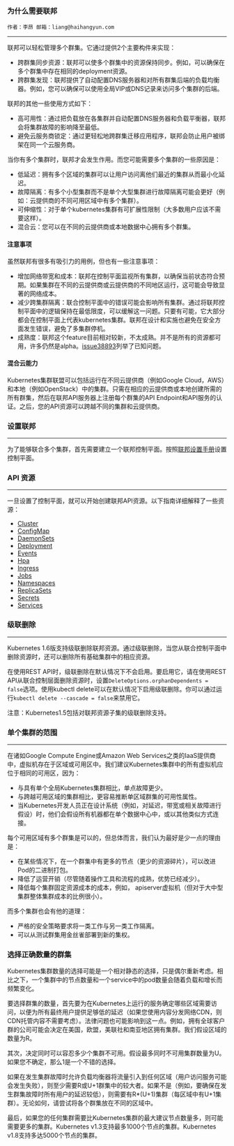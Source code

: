 ### 为什么需要联邦

```
作者：李昂 邮箱：liang@haihangyun.com
```

---

联邦可以轻松管理多个群集。它通过提供2个主要构件来实现：

* 跨群集同步资源：联邦可以使多个群集中的资源保持同步。例如，可以确保在多个群集中存在相同的deployment资源。
* 跨群集发现：联邦提供了自动配置DNS服务器和对所有群集后端的负载均衡器。例如，您可以确保可以使用全局VIP或DNS记录来访问多个集群的后端。

联邦的其他一些使用方式如下：

* 高可用性：通过把负载放在各集群并自动配置DNS服务器和负载平衡器，联邦会将集群故障的影响降至最低。
* 避免云服务商锁定：通过更轻松地跨群集迁移应用程序，联邦会防止用户被绑架在同一个云服务商。

当你有多个集群时，联邦才会发生作用。而您可能需要多个集群的一些原因是：

* 低延迟：拥有多个区域的集群可以让用户访问离他们最近的集群从而最小化延迟。
* 故障隔离：有多个小型集群而不是单个大型集群进行故障隔离可能会更好（例如：云提供商的不同可用区域中有多个集群）。
* 可伸缩性：对于单个kubernetes集群有可扩展性限制（大多数用户应该不需要这样）。
* 混合云：您可以在不同的云提供商或本地数据中心拥有多个群集。

#### 注意事项

虽然联邦有很多有吸引力的用例，但也有一些注意事项：

* 增加网络带宽和成本：联邦在控制平面监视所有集群，以确保当前状态符合预期。如果集群在不同的云提供商或云提供商的不同地区运行，这可能会导致显著的网络成本。
* 减少跨集群隔离：联合控制平面中的错误可能会影响所有集群。通过将联邦控制平面中的逻辑保持在最低限度，可以缓解这一问题。只要有可能，它大部分都会在控制平面上代表kubernetes集群。联邦在设计和实施也避免在安全方面发生错误，避免了多集群停机。
* 成熟度：联邦这个feature目前相对较新，不太成熟。并不是所有的资源都可用，许多仍然是alpha。[issue38893](https://github.com/kubernetes/kubernetes/issues/38893)列举了已知问题。

#### 混合云能力

Kubernetes集群联盟可以包括运行在不同云提供商（例如Google Cloud，AWS）和本地（例如OpenStack）中的集群。只需在相应的云提供商或本地创建所需的所有群集，然后在联邦API服务器上注册每个群集的API Endpoint和API服务的认证。之后，您的API资源可以跨越不同的集群和云提供商。

### 设置联邦

---

为了能够联合多个集群，首先需要建立一个联邦控制平面。按照[联邦设置手册](https://kubernetes.io/docs/tutorials/federation/set-up-cluster-federation-kubefed/)设置控制平面。

### API 资源

---

一旦设置了控制平面，就可以开始创建联邦API资源。以下指南详细解释了一些资源：

* [Cluster](https://kubernetes.io/docs/tasks/administer-federation/cluster/)
* [ConfigMap](https://kubernetes.io/docs/tasks/administer-federation/configmap/)
* [DaemonSets](https://kubernetes.io/docs/tasks/administer-federation/daemonset/)
* [Deployment](https://kubernetes.io/docs/tasks/administer-federation/deployment/)
* [Events](https://kubernetes.io/docs/tasks/administer-federation/events/)
* [Hpa](https://kubernetes.io/docs/tasks/administer-federation/hpa/)
* [Ingress](https://kubernetes.io/docs/tasks/administer-federation/ingress/)
* [Jobs](https://kubernetes.io/docs/tasks/administer-federation/job/)
* [Namespaces](https://kubernetes.io/docs/tasks/administer-federation/namespaces/)
* [ReplicaSets](https://kubernetes.io/docs/tasks/administer-federation/replicaset/)
* [Secrets](https://kubernetes.io/docs/tasks/administer-federation/secret/)
* [Services](https://kubernetes.io/docs/concepts/cluster-administration/federation-service-discovery/)

### 级联删除

---

Kubernetes 1.6版支持级联删除联邦资源。通过级联删除，当您从联合控制平面中删除资源时，还可以删除所有基础集群中的相应资源。

在使用REST API时，级联删除在默认情况下不会启用。要启用它，请在使用REST API从联合控制层面删除资源时，设置`DeleteOptions.orphanDependents = false`选项。使用kubectl delete可以在默认情况下启用级联删除。你可以通过运行`kubectl delete --cascade = false`来禁用它。

注意：Kubernetes1.5包括对联邦资源子集的级联删除支持。

### 单个集群的范围

---

在诸如Google Compute Engine或Amazon Web Services之类的IaaS提供商中，虚拟机存在于区域或可用区中。我们建议Kubernetes集群中的所有虚拟机应位于相同的可用区，因为：

* 与具有单个全局Kubernetes集群相比，单点故障更少。
* 与跨越可用区域的集群相比，更容易推断单区域群集的可用性属性。
* 当Kubernetes开发人员正在设计系统（例如，对延迟，带宽或相关故障进行假设）时，他们会假设所有机器都在单个数据中心中，或以其他类似方式连接。

每个可用区域有多个群集是可以的，但总体而言，我们认为最好是少一点的理由是：

* 在某些情况下，在一个群集中有更多的节点（更少的资源碎片），可以改进Pod的二进制打包。
* 降低了运营开销（尽管随着操作工具和流程的成熟，优势已经减少）。
* 降低每个集群固定资源成本的成本，例如， apiserver虚拟机（但对于大中型集群整体集群成本的比例很小）。

而多个集群也会有他的道理：

* 严格的安全策略要求将一类工作与另一类工作隔离。
* 可以从测试群集用金丝雀部署到新的集权。

### 选择正确数量的群集

Kubernetes集群数量的选择可能是一个相对静态的选择，只是偶尔重新考虑。相比之下，一个集群中的节点数量和一个service中的pod数量会随着负载和增长而频繁变化。

要选择群集的数量，首先要为在Kubernetes上运行的服务确定哪些区域需要访问，以便为所有最终用户提供足够低的延迟（如果您使用内容分发网络CDN，则CDN托管内容不需要考虑）。法律问题也可能影响到这一点。例如，拥有全球客户群的公司可能会决定在美国，欧盟，美联社和南亚地区拥有集群。我们假设区域的数量为R。

其次，决定同时可以容忍多少个集群不可用。假设最多同时不可用集群数量为U。如果您不确定，那么1是一个不错的选择。

如果在发生集群故障时允许负载均衡器将流量引入到任何区域（用户访问服务可能会发生失败），则至少需要R或U+1群集中的较大者。如果不是（例如，要确保在发生群集故障时所有用户的延迟较低），则需要有R\*\(U+1\)集群（每区域中有U+1集群）。无论如何，请尝试将各个群集放在不同的区域中。

最后，如果您的任何集群需要比Kubernetes集群的最大建议节点数量多，则可能需要更多的集群。Kubernetes v1.3支持最多1000个节点的集群。Kubernetes v1.8支持多达5000个节点的集群。


